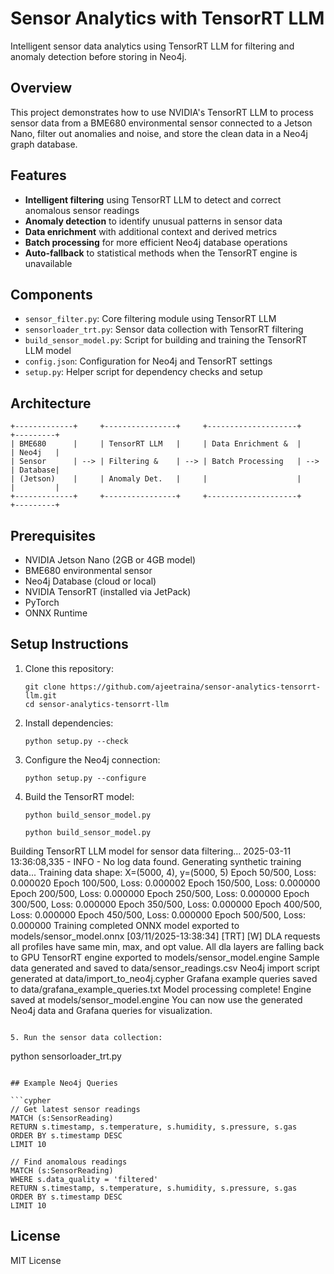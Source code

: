 # Sensor Analytics with TensorRT LLM

Intelligent sensor data analytics using TensorRT LLM for filtering and anomaly detection before storing in Neo4j.

## Overview

This project demonstrates how to use NVIDIA's TensorRT LLM to process sensor data from a BME680 environmental sensor connected to a Jetson Nano, filter out anomalies and noise, and store the clean data in a Neo4j graph database.

## Features

- **Intelligent filtering** using TensorRT LLM to detect and correct anomalous sensor readings
- **Anomaly detection** to identify unusual patterns in sensor data
- **Data enrichment** with additional context and derived metrics
- **Batch processing** for more efficient Neo4j database operations
- **Auto-fallback** to statistical methods when the TensorRT engine is unavailable

## Components

- `sensor_filter.py`: Core filtering module using TensorRT LLM
- `sensorloader_trt.py`: Sensor data collection with TensorRT filtering
- `build_sensor_model.py`: Script for building and training the TensorRT LLM model
- `config.json`: Configuration for Neo4j and TensorRT settings
- `setup.py`: Helper script for dependency checks and setup

## Architecture

```
+-------------+     +----------------+     +--------------------+     +---------+
| BME680      |     | TensorRT LLM   |     | Data Enrichment &  |     | Neo4j   |
| Sensor      | --> | Filtering &    | --> | Batch Processing   | --> | Database|
| (Jetson)    |     | Anomaly Det.   |     |                    |     |         |
+-------------+     +----------------+     +--------------------+     +---------+
```

## Prerequisites

- NVIDIA Jetson Nano (2GB or 4GB model)
- BME680 environmental sensor
- Neo4j Database (cloud or local)
- NVIDIA TensorRT (installed via JetPack)
- PyTorch
- ONNX Runtime

## Setup Instructions

1. Clone this repository:
   ```
   git clone https://github.com/ajeetraina/sensor-analytics-tensorrt-llm.git
   cd sensor-analytics-tensorrt-llm
   ```

2. Install dependencies:
   ```
   python setup.py --check
   ```

3. Configure the Neo4j connection:
   ```
   python setup.py --configure
   ```

4. Build the TensorRT model:
   ```
   python build_sensor_model.py
   ```

   ```
   python build_sensor_model.py
Building TensorRT LLM model for sensor data filtering...
2025-03-11 13:36:08,335 - INFO - No log data found. Generating synthetic training data...
Training data shape: X=(5000, 4), y=(5000, 5)
Epoch 50/500, Loss: 0.000020
Epoch 100/500, Loss: 0.000002
Epoch 150/500, Loss: 0.000000
Epoch 200/500, Loss: 0.000000
Epoch 250/500, Loss: 0.000000
Epoch 300/500, Loss: 0.000000
Epoch 350/500, Loss: 0.000000
Epoch 400/500, Loss: 0.000000
Epoch 450/500, Loss: 0.000000
Epoch 500/500, Loss: 0.000000
Training completed
ONNX model exported to models/sensor_model.onnx
[03/11/2025-13:38:34] [TRT] [W] DLA requests all profiles have same min, max, and opt value. All dla layers are falling back to GPU
TensorRT engine exported to models/sensor_model.engine
Sample data generated and saved to data/sensor_readings.csv
Neo4j import script generated at data/import_to_neo4j.cypher
Grafana example queries saved to data/grafana_example_queries.txt
Model processing complete! Engine saved at models/sensor_model.engine
You can now use the generated Neo4j data and Grafana queries for visualization.
```

5. Run the sensor data collection:
   ```
   python sensorloader_trt.py
   ```

## Example Neo4j Queries

```cypher
// Get latest sensor readings
MATCH (s:SensorReading)
RETURN s.timestamp, s.temperature, s.humidity, s.pressure, s.gas
ORDER BY s.timestamp DESC
LIMIT 10

// Find anomalous readings
MATCH (s:SensorReading)
WHERE s.data_quality = 'filtered'
RETURN s.timestamp, s.temperature, s.humidity, s.pressure, s.gas
ORDER BY s.timestamp DESC
LIMIT 10
```

## License

MIT License
